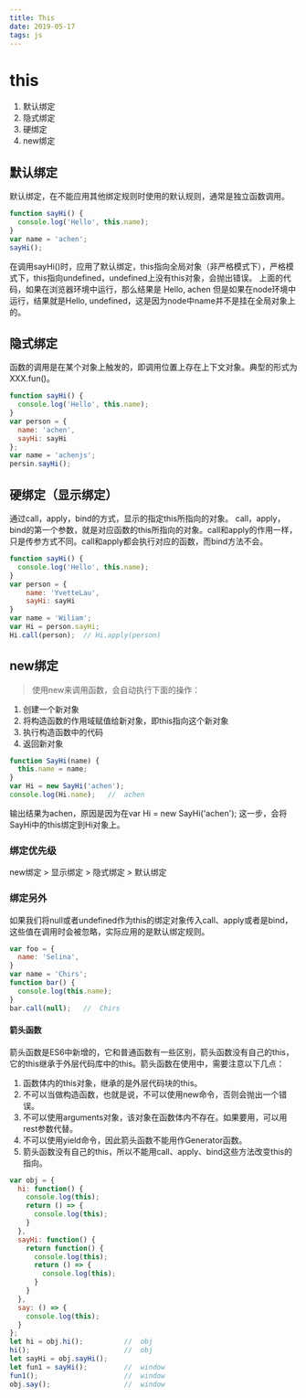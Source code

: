 ```yaml
---
title: This
date: 2019-05-17
tags: js
---
```


# this

1. 默认绑定
2. 隐式绑定
3. 硬绑定
4. new绑定

## 默认绑定

默认绑定，在不能应用其他绑定规则时使用的默认规则，通常是独立函数调用。

``` js
function sayHi() {
  console.log('Hello', this.name);
}
var name = 'achen';
sayHi();
```

在调用sayHi()时，应用了默认绑定，this指向全局对象（非严格模式下），严格模式下，this指向undefined，undefined上没有this对象，会抛出错误。
上面的代码，如果在浏览器环境中运行，那么结果是 Hello, achen
但是如果在node环境中运行，结果就是Hello, undefined，这是因为node中name并不是挂在全局对象上的。

## 隐式绑定

函数的调用是在某个对象上触发的，即调用位置上存在上下文对象。典型的形式为 XXX.fun()。

``` js
function sayHi() {
  console.log('Hello', this.name);
}
var person = {
  name: 'achen',
  sayHi: sayHi
};
var name = 'achenjs';
persin.sayHi();
```

## 硬绑定（显示绑定）

通过call，apply，bind的方式，显示的指定this所指向的对象。
call，apply，bind的第一个参数，就是对应函数的this所指向的对象。call和apply的作用一样，只是传参方式不同。call和apply都会执行对应的函数，而bind方法不会。

``` js
function sayHi() {
  console.log('Hello', this.name);
}
var person = {
    name: 'YvetteLau',
    sayHi: sayHi
}
var name = 'Wiliam';
var Hi = person.sayHi;
Hi.call(person);  // Hi.apply(person)
```

## new绑定

> 使用new来调用函数，会自动执行下面的操作：

1. 创建一个新对象
2. 将构造函数的作用域赋值给新对象，即this指向这个新对象
3. 执行构造函数中的代码
4. 返回新对象

``` js
function SayHi(name) {
  this.name = name;
}
var Hi = new SayHi('achen');
console.log(Hi.name);   //  achen
```

输出结果为achen，原因是因为在var Hi = new SayHi('achen'); 这一步，会将SayHi中的this绑定到Hi对象上。

### 绑定优先级

new绑定 > 显示绑定 > 隐式绑定 > 默认绑定

### 绑定另外

如果我们将null或者undefined作为this的绑定对象传入call、apply或者是bind，这些值在调用时会被忽略，实际应用的是默认绑定规则。

``` js
var foo = {
  name: 'Selina',
}
var name = 'Chirs';
function bar() {
  console.log(this.name);
}
bar.call(null);   //  Chirs
```

#### 箭头函数

箭头函数是ES6中新增的，它和普通函数有一些区别，箭头函数没有自己的this，它的this继承于外层代码库中的this。箭头函数在使用中，需要注意以下几点：

1. 函数体内的this对象，继承的是外层代码块的this。
2. 不可以当做构造函数，也就是说，不可以使用new命令，否则会抛出一个错误。
3. 不可以使用arguments对象，该对象在函数体内不存在。如果要用，可以用rest参数代替。
4. 不可以使用yield命令，因此箭头函数不能用作Generator函数。
5. 箭头函数没有自己的this，所以不能用call、apply、bind这些方法改变this的指向。

``` js
var obj = {
  hi: function() {
    console.log(this);
    return () => {
      console.log(this);
    }
  },
  sayHi: function() {
    return function() {
      console.log(this);
      return () => {
        console.log(this);
      }
    }
  },
  say: () => {
    console.log(this);
  }
};
let hi = obj.hi();          //  obj
hi();                       //  obj
let sayHi = obj.sayHi();
let fun1 = sayHi();         //  window
fun1();                     //  window
obj.say();                  //  window
```
